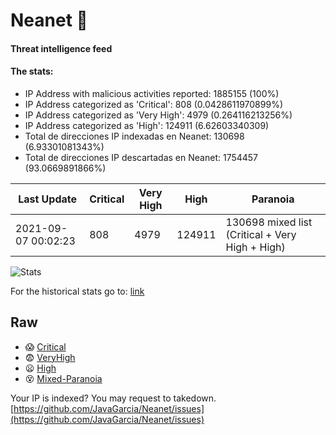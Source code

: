 # Neanet :hocho:
#### Threat intelligence feed
#### The stats:

- IP Address with malicious activities reported: 1885155 (100%)
- IP Address categorized as 'Critical':  808 (0.0428611970899%)
- IP Address categorized as 'Very High':  4979 (0.264116213256%)
- IP Address categorized as 'High':  124911 (6.62603340309)
- Total de direcciones IP indexadas en Neanet:  130698 (6.93301081343%)
- Total de direcciones IP descartadas en Neanet:  1754457 (93.0669891866%)

| Last Update | Critical | Very High | High | Paranoia |
| --- | --- | --- | --- | --- |
| 2021-09-07 00:02:23 | 808 | 4979 | 124911 | 130698 mixed list (Critical + Very High + High)|

![Stats](https://docs.google.com/spreadsheets/d/e/2PACX-1vSnaNMIXVabIpDJjufMlzH7poXnshF3mgd8Is1g9ytUEzVsP5my4Trn8f-xkoLLQ38xpL3HtmUexLo6/pubchart?oid=501124687&format=image)

For the historical stats go to: [link](/stats.csv)
## Raw
- :scream: [Critical](https://raw.githubusercontent.com/JavaGarcia/Neanet/master/blacklists/neanet_critical.txt)
- :fearful: [VeryHigh](https://raw.githubusercontent.com/JavaGarcia/Neanet/master/blacklists/neanet_veryHigh.txtt)
- :frowning: [High](https://raw.githubusercontent.com/JavaGarcia/Neanet/master/blacklists/neanet_high.txt)
- :dizzy_face: [Mixed-Paranoia](https://raw.githubusercontent.com/JavaGarcia/Neanet/master/blacklists/neanet_all.txt)


Your IP is indexed? You may request to takedown. [https://github.com/JavaGarcia/Neanet/issues](https://github.com/JavaGarcia/Neanet/issues)












































































































































































































































































































































































































































































































































































































































































































































































































































































































































































































































































































































































































































































































































































































































































































































































































































































































































































































































































































































































































































































































































































































































































































































































































































































































































































































































































































































































































































































































































































































































































































































































































































































































































































































































































































































































































































































































































































































































































































































































































































































































































































































































































































































































































































































































































































































































































































































































































































































































































































































































































































































































































































































































































































































































































































































































































































































































































































































































































































































































































































































































































































































































































































































































































































































































































































































































































































































































































































































































































































































































































































































































































































































































































































































































































































































































































































































































































































































































































































































































































































































































































































































































































































































































































































































































































































































































































































































































